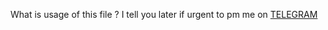 What is usage of this file ?
 I tell you later if urgent to pm me on
     [TELEGRAM](https://t.me/TIMEX_OF_CLOCK)
